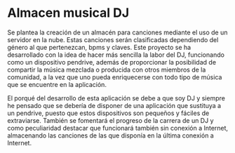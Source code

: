 # Almacen musical DJ

Se plantea la creación de un almacén para canciones mediante el uso de un servidor en la nube. Estas canciones serán clasificadas dependiendo del género al que pertenezcan, bpms y claves. Este proyecto se ha desarrollado con la idea de hacer más sencilla la labor del DJ, funcionando como un dispositivo pendrive, además de proporcionar la posibilidad de compartir la música mezclada o producida con otros miembros de la comunidad, a la vez que uno pueda enriquecerse con todo tipo de música que se encuentre en la aplicación.

El porqué del desarrollo de esta aplicación se debe a que soy DJ y siempre he pensado que se debería de disponer de una aplicación que sustituya a un pendrive, puesto que estos dispositivos son pequeños y fáciles de extraviarse. También se fomentará el progreso de la carrera de un DJ y como peculiaridad destacar que funcionará también sin conexión a Internet, almacenando las canciones de las que disponía en la última conexión a Internet.
